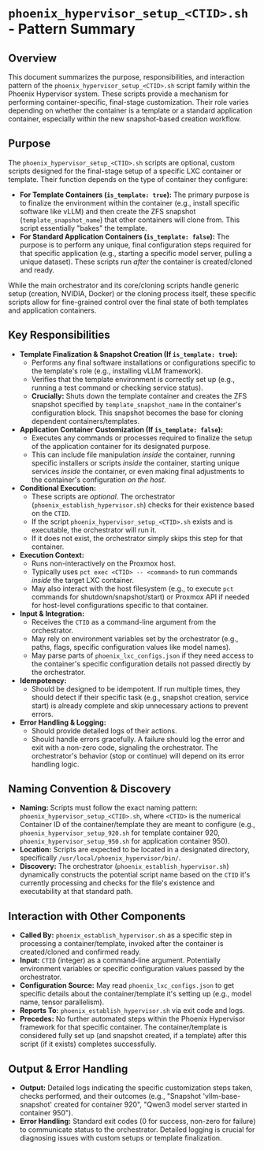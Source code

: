# `phoenix_hypervisor_setup_<CTID>.sh` - Pattern Summary

## Overview

This document summarizes the purpose, responsibilities, and interaction pattern of the `phoenix_hypervisor_setup_<CTID>.sh` script family within the Phoenix Hypervisor system. These scripts provide a mechanism for performing container-specific, final-stage customization. Their role varies depending on whether the container is a template or a standard application container, especially within the new snapshot-based creation workflow.

## Purpose

The `phoenix_hypervisor_setup_<CTID>.sh` scripts are optional, custom scripts designed for the final-stage setup of a specific LXC container or template. Their function depends on the type of container they configure:

*   **For Template Containers (`is_template: true`):** The primary purpose is to finalize the environment within the container (e.g., install specific software like vLLM) and then create the ZFS snapshot (`template_snapshot_name`) that other containers will clone from. This script essentially "bakes" the template.
*   **For Standard Application Containers (`is_template: false`):** The purpose is to perform any unique, final configuration steps required for that specific application (e.g., starting a specific model server, pulling a unique dataset). These scripts run *after* the container is created/cloned and ready.

While the main orchestrator and its core/cloning scripts handle generic setup (creation, NVIDIA, Docker) or the cloning process itself, these specific scripts allow for fine-grained control over the final state of both templates and application containers.

## Key Responsibilities

*   **Template Finalization & Snapshot Creation (If `is_template: true`):**
    *   Performs any final software installations or configurations specific to the template's role (e.g., installing vLLM framework).
    *   Verifies that the template environment is correctly set up (e.g., running a test command or checking service status).
    *   **Crucially:** Shuts down the template container and creates the ZFS snapshot specified by `template_snapshot_name` in the container's configuration block. This snapshot becomes the base for cloning dependent containers/templates.
*   **Application Container Customization (If `is_template: false`):**
    *   Executes any commands or processes required to finalize the setup of the application container for its designated purpose.
    *   This can include file manipulation *inside* the container, running specific installers or scripts *inside* the container, starting unique services *inside* the container, or even making final adjustments to the container's configuration *on the host*.
*   **Conditional Execution:**
    *   These scripts are *optional*. The orchestrator (`phoenix_establish_hypervisor.sh`) checks for their existence based on the `CTID`.
    *   If the script `phoenix_hypervisor_setup_<CTID>.sh` exists and is executable, the orchestrator will run it.
    *   If it does not exist, the orchestrator simply skips this step for that container.
*   **Execution Context:**
    *   Runs non-interactively on the Proxmox host.
    *   Typically uses `pct exec <CTID> -- <command>` to run commands *inside* the target LXC container.
    *   May also interact with the host filesystem (e.g., to execute `pct` commands for shutdown/snapshot/start) or Proxmox API if needed for host-level configurations specific to that container.
*   **Input & Integration:**
    *   Receives the `CTID` as a command-line argument from the orchestrator.
    *   May rely on environment variables set by the orchestrator (e.g., paths, flags, specific configuration values like model names).
    *   May parse parts of `phoenix_lxc_configs.json` if they need access to the container's specific configuration details not passed directly by the orchestrator.
*   **Idempotency:**
    *   Should be designed to be idempotent. If run multiple times, they should detect if their specific task (e.g., snapshot creation, service start) is already complete and skip unnecessary actions to prevent errors.
*   **Error Handling & Logging:**
    *   Should provide detailed logs of their actions.
    *   Should handle errors gracefully. A failure should log the error and exit with a non-zero code, signaling the orchestrator. The orchestrator's behavior (stop or continue) will depend on its error handling logic.

## Naming Convention & Discovery

*   **Naming:** Scripts must follow the exact naming pattern: `phoenix_hypervisor_setup_<CTID>.sh`, where `<CTID>` is the numerical Container ID of the container/template they are meant to configure (e.g., `phoenix_hypervisor_setup_920.sh` for template container 920, `phoenix_hypervisor_setup_950.sh` for application container 950).
*   **Location:** Scripts are expected to be located in a designated directory, specifically `/usr/local/phoenix_hypervisor/bin/`.
*   **Discovery:** The orchestrator (`phoenix_establish_hypervisor.sh`) dynamically constructs the potential script name based on the `CTID` it's currently processing and checks for the file's existence and executability at that standard path.

## Interaction with Other Components

*   **Called By:** `phoenix_establish_hypervisor.sh` as a specific step in processing a container/template, invoked after the container is created/cloned and confirmed ready.
*   **Input:** `CTID` (integer) as a command-line argument. Potentially environment variables or specific configuration values passed by the orchestrator.
*   **Configuration Source:** May read `phoenix_lxc_configs.json` to get specific details about the container/template it's setting up (e.g., model name, tensor parallelism).
*   **Reports To:** `phoenix_establish_hypervisor.sh` via exit code and logs.
*   **Precedes:** No further automated steps within the Phoenix Hypervisor framework for that specific container. The container/template is considered fully set up (and snapshot created, if a template) after this script (if it exists) completes successfully.

## Output & Error Handling

*   **Output:** Detailed logs indicating the specific customization steps taken, checks performed, and their outcomes (e.g., "Snapshot 'vllm-base-snapshot' created for container 920", "Qwen3 model server started in container 950").
*   **Error Handling:** Standard exit codes (0 for success, non-zero for failure) to communicate status to the orchestrator. Detailed logging is crucial for diagnosing issues with custom setups or template finalization.